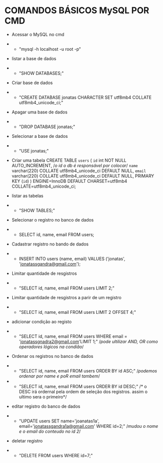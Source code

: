 # COMANDOS BÁSICOS MySQL POR CMD

* Acessar o MySQL no cmd
* * "mysql -h localhost -u root -p"

* listar a base de dados
* * "SHOW DATABASES;"

* Criar base de dados
* * "CREATE DATABASE jonatas CHARACTER SET utf8mb4 COLLATE utf8mb4_unicode_ci;"

* Apagar uma base de dados
* * "DROP DATABASE jonatas;"

* Selecionar a base de dados
* * "USE jonatas;"

* Criar uma tabela
CREATE TABLE `users` (
    `id` int NOT NULL AUTO_INCREMENT, /*o id o db é responsável por colocar*/
    `name` varchar(220) COLLATE utf8mb4_unicode_ci DEFAULT NULL,
    `email` varchar(220) COLLATE utf8mb4_unicode_ci DEFAULT NULL,
    PRIMARY KEY (`id`)
) ENGINE=InnoDB DEFAULT CHARSET=utf8mb4 COLLATE=utf8mb4_unicode_ci;

* listar as tabelas
* * "SHOW TABLES;"

* Selecionar o registro no banco de dados
* * SELECT id, name, email FROM users;

* Cadastrar registro no bando de dados 
* * INSERT INTO users  (name, email) VALUES ('jonatas', 'jonatassgandra@gmail.com');

* Limitar quantidade de resgistros 
* * "SELECT id, name, email FROM users LIMIT 2;"

* Limitar quantidade de resgistros a parir de um registro
* * "SELECT id, name, email FROM users LIMIT 2 OFFSET 4;"

* adicionar condição ao registo
* * "SELECT id, name, email FROM users WHERE email = 'jonatassgnadra2@gmail.com'LIMIT 1;" /*pode ultilizar AND, OR como operadores lógicos na condião*/

* Ordenar os registros no banco de dados
* * "SELECT id, name, email FROM users ORDER  BY id ASC;" /*podemos ordenar por name e poR email tambem*/
* * "SELECT id, name, email FROM users ORDER  BY id DESC;" /* o DESC irá ordernal pela ordem de seleção dos registros. assim o ultimo sera o primeiro*/

* editar registro do banco de dados
* * "UPDATE users SET name='joanatas1a', email='jonatassgandra1a@gmail.com' WHERE id=2;" /*mudou o nome e o email do conteudo no id 2*/

* deletar registro
* * "DELETE FROM users WHERE id=7;"